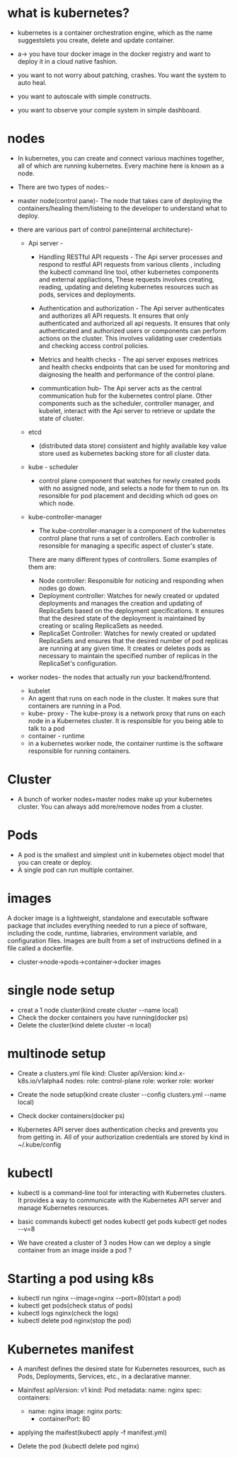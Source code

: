# what is kubernetes?
- kubernetes is a container orchestration engine, which as the name suggestslets you create, delete and update container.

- a-> you have tour docker image in the docker registry and want to deploy it in a cloud native fashion.
- you want to not worry about patching, crashes. You want the system to auto heal.
- you want to autoscale with simple constructs.
- you want to observe your comple system in simple dashboard.

# nodes
- In kubernetes, you can create and connect various machines together, all of which are running kubernetes. Every machine here is known as a node.

- There are two types of nodes:-
- master node(control pane)- The node that takes care of deploying the containers/healing them/listeing to the developer to understand what to deploy.

- there are various part of control pane(internal architecture)- 
  - Api server - 
    - Handling RESTful API requests - The Api server processes and respond to restful API requests from various clients , including the kubectl command line tool, other kubernetes components and external appliactions, These requests involves creating, reading, updating and deleting kubernetes resources such as pods, services and deployments.

    - Authentication and authorization - The Api server authenticates and authorizes all API requests. It ensures that only authenticated and authorized all api requests. It ensures that only authenticated and authorized users or components can perform actions on the cluster. This involves validating user credentials and checking access control policies.

    - Metrics and health checks - The api server exposes metrices and health checks endpoints that can be used for monitoring and daignosing the health and performance of the control plane.

    - communtication hub- The Api server acts as the central communication hub for the kubernetes control plane. Other components such as the scheduler, controller manager, and kubelet, interact with the Api server to retrieve or update the state of cluster.
  - etcd
    - (distributed data store) consistent and highly available key value store used as kubernetes backing store for all cluster data.
  - kube - scheduler
    - control plane component that watches for newly created pods with no assigned node, and selects  a node for them to run on. Its resonsible for pod placement and deciding which od goes on which node.
  - kube-controller-manager 
    - The kube-controller-manager is a component of the kubernetes control plane that runs a set of controllers. Each controller is resonsible for managing a specific aspect of cluster's  state.

    There are many different types of controllers. Some examples of them are:
    - Node controller: Responsible for noticing and responding when nodes go down.
    - Deployment controller:  Watches for newly created or updated deployments and manages the creation and updating of ReplicaSets based on the deployment specifications. It ensures that the desired state of the deployment is maintained by creating or scaling ReplicaSets as needed.
    - ReplicaSet Controller: Watches for newly created or updated ReplicaSets and ensures that the desired number of pod replicas are running at any given time. It creates or deletes pods as necessary to maintain the specified number of replicas in the ReplicaSet's configuration.
- worker nodes- the nodes that actually run your backend/frontend.
    - kubelet 
     - An agent that runs on each node in the cluster. It makes sure that containers are running in a Pod.
    - kube- proxy - The kube-proxy is a network proxy that runs on each node in a Kubernetes cluster. It is responsible for you being able to talk to a pod
    - container - runtime 
     - in a kubernetes worker node, the container runtime is the software responsible for running containers.


# Cluster

- A bunch of worker nodes+master nodes make up your kubernetes cluster. You can always add more/remove nodes from a cluster.

# Pods
- A pod is the smallest and simplest unit in kubernetes object model that you can create or deploy.
- A single pod can run multiple container.

# images
A docker image is a lightweight, standalone and executable software package that includes everything needed to run a piece of software, including the code, runtime, liabraries, environment variable, and configuration files. Images are built from a set of instructions defined in a file called a dockerfile.

- cluster->node->pods->container->docker images

# single node setup
- creat a 1 node cluster(kind create cluster --name local)
- Check the docker containers you have running(docker ps)
- Delete the cluster(kind delete cluster -n local)

# multinode setup
- Create a clusters.yml file
kind: Cluster
apiVersion: kind.x-k8s.io/v1alpha4
nodes:
role: control-plane
role: worker
role: worker
- Create the node setup(kind create cluster --config clusters.yml --name local)
- Check docker containers(docker ps)

- Kubernetes API server does authentication checks and prevents you from getting in.
All of your authorization credentials are stored by kind in ~/.kube/config 

# kubectl
- kubectl is a command-line tool for interacting with Kubernetes clusters. It provides a way to communicate with the Kubernetes API server and manage Kubernetes resources.

 - basic commands
 kubectl get nodes
 kubectl get pods
 kubectl get nodes --v=8

 - We have created a cluster of 3 nodes
 How can we deploy a single container from an image  inside a pod ?

 # Starting a pod using k8s
 - kubectl run nginx --image=nginx --port=80(start a pod)
 - kubectl get pods(check status of pods)
 - kubectl logs nginx(check the logs)
 - kubectl delete pod nginx(stop the pod)

# Kubernetes manifest
- A manifest defines the desired state for Kubernetes resources, such as Pods, Deployments, Services, etc., in a declarative manner. 

- Mainifest 
   apiVersion: v1
kind: Pod
metadata:
  name: nginx
spec:
  containers:
  - name: nginx
    image: nginx
    ports:
    - containerPort: 80

- applying the maifest(kubectl apply -f manifest.yml)
- Delete the pod (kubectl delete pod nginx)
 